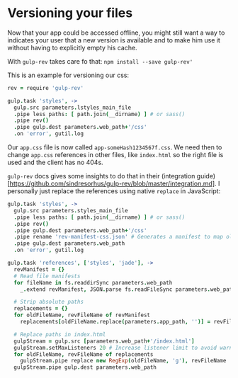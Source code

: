 # Versioning your files

Now that your app could be accessed offline, you might still want a way to indicates your user that a new version is available and to make him use it without having to explicitly empty his cache.

With `gulp-rev` takes care fo that:
`npm install --save gulp-rev'`

This is an example for versioning our css:
```coffee
rev = require 'gulp-rev'

gulp.task 'styles', ->
  gulp.src parameters.lstyles_main_file
  .pipe less paths: [ path.join(__dirname) ] # or sass()
  .pipe rev()
  .pipe gulp.dest parameters.web_path+'/css'
  .on 'error', gutil.log
```

Our `app.css` file is now called `app-someHash1234567f.css`.
We need then to change `app.css` references in other files, like `index.html` so the right file is used and the client has no 404s.

`gulp-rev` docs gives some insights to do that in their (integration guide)[https://github.com/sindresorhus/gulp-rev/blob/master/integration.md].
I personally just replace the references using native `replace` in JavaScript:

```coffee
gulp.task 'styles', ->
  gulp.src parameters.styles_main_file
  .pipe less paths: [ path.join(__dirname) ] # or sass()
  .pipe rev()
  .pipe gulp.dest parameters.web_path+'/css'
  .pipe rename 'rev-manifest-css.json' # Generates a manifest to map old file names with new ones
  .pipe gulp.dest parameters.web_path
  .on 'error', gutil.log

gulp.task 'references', ['styles', 'jade'], ->
  revManifest = {}
  # Read file manifests
  for fileName in fs.readdirSync parameters.web_path
    _.extend revManifest, JSON.parse fs.readFileSync parameters.web_path+'/'+fileName, 'utf8' if /^(rev-manifest)/.test fileName

  # Strip absolute paths
  replacements = {}
  for oldFileName, revFileName of revManifest
    replacements[oldFileName.replace(parameters.app_path, '')] = revFileName.replace(parameters.app_path, '')

  # Replace paths in index.html
  gulpStream = gulp.src [parameters.web_path+'/index.html']
  gulpStream.setMaxListeners 20 # Increase listener limit to avoid warning message from node
  for oldFileName, revFileName of replacements
    gulpStream.pipe replace new RegExp(oldFileName, 'g'), revFileName
  gulpStream.pipe gulp.dest parameters.web_path
```
